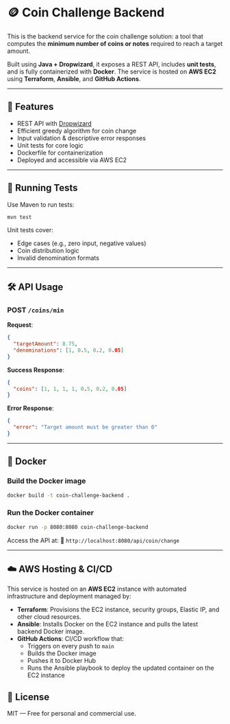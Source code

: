 
# 🪙 Coin Challenge Backend

This is the backend service for the coin challenge solution: a tool that computes the **minimum number of coins or notes** required to reach a target amount.  

Built using **Java + Dropwizard**, it exposes a REST API, includes **unit tests**, and is fully containerized with **Docker**. The service is hosted on **AWS EC2** using **Terraform**, **Ansible**, and **GitHub Actions**.

---

## 🚀 Features

- REST API with [Dropwizard](https://www.dropwizard.io/)
- Efficient greedy algorithm for coin change
- Input validation & descriptive error responses
- Unit tests for core logic
- Dockerfile for containerization
- Deployed and accessible via AWS EC2

---

## 🧪 Running Tests

Use Maven to run tests:

```bash
mvn test
````

Unit tests cover:

* Edge cases (e.g., zero input, negative values)
* Coin distribution logic
* Invalid denomination formats

---

## 🛠 API Usage

### **POST** `/coins/min`

**Request**:

```json
{
  "targetAmount": 8.75,
  "denominations": [1, 0.5, 0.2, 0.05]
}
```

**Success Response**:

```json
{
  "coins": [1, 1, 1, 1, 0.5, 0.2, 0.05]
}
```

**Error Response**:

```json
{
  "error": "Target amount must be greater than 0"
}
```

---

## 🐳 Docker

### Build the Docker image

```bash
docker build -t coin-challenge-backend .
```

### Run the Docker container

```bash
docker run -p 8080:8080 coin-challenge-backend
```

Access the API at:
📍 `http://localhost:8080/api/coin/change`

---

## ☁️ AWS Hosting & CI/CD

This service is hosted on an **AWS EC2** instance with automated infrastructure and deployment managed by:

- **Terraform**: Provisions the EC2 instance, security groups, Elastic IP, and other cloud resources.
- **Ansible**: Installs Docker on the EC2 instance and pulls the latest backend Docker image.
- **GitHub Actions**: CI/CD workflow that:
  - Triggers on every push to `main`
  - Builds the Docker image
  - Pushes it to Docker Hub
  - Runs the Ansible playbook to deploy the updated container on the EC2 instance


## 🧾 License

MIT — Free for personal and commercial use.
